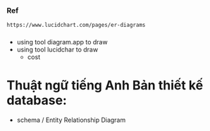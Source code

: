### Ref
    https://www.lucidchart.com/pages/er-diagrams

###
   - using tool diagram.app to draw
   - using tool lucidchar to draw
     - cost
     
# Thuật ngữ tiếng Anh Bản thiết kế database:
  - schema / Entity Relationship Diagram